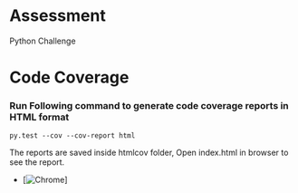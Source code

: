 # Assessment
Python Challenge

# Code Coverage
### Run Following command to generate code coverage reports in HTML format
    py.test --cov --cov-report html
The reports are saved inside htmlcov folder, Open index.html in browser to see the report.
- [![Chrome](https://raw.github.com/Aarif1430/Assessment/blob/master/htmlcov/code_coverage.png)]
